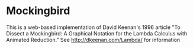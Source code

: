 Mockingbird
===========

This is a web-based implementation of David Keenan's 1996 article "To Dissect 
a Mockingbird: A Graphical Notation for the Lambda Calculus with Animated 
Reduction." See <http://dkeenan.com/Lambda/> for information

